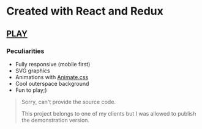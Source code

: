 # Created with React and Redux

## [PLAY](https://zipzip1312.github.io/Game-Lucky-Three/)

### Peculiarities

- Fully responsive (mobile first)
- SVG graphics
- Animations with [Animate.css](https://animate.style/)
- Cool outerspace background
- Fun to play;)

> Sorry, can't provide the source code.
>
> This project belongs to one of my clients but I was allowed to publish the demonstration version.
